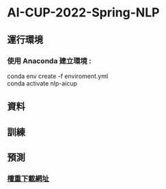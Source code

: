 # AI-CUP-2022-Spring-NLP
## 運行環境  
### 使用 Anaconda 建立環境 :   
conda env create -f enviroment.yml  
conda activate nlp-aicup  

## 資料  
## 訓練  
## 預測  
### [權重下載網址](https://drive.google.com/drive/folders/1ejU6aEcdF7dcGH85tKRLN4wNgHPahtS0?usp=sharing)
